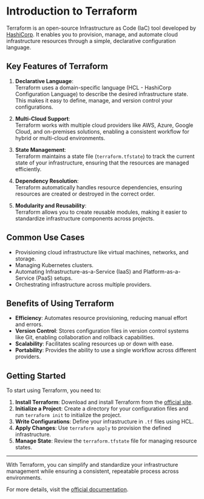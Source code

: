 # Introduction to Terraform

Terraform is an open-source Infrastructure as Code (IaC) tool developed by [HashiCorp](https://www.hashicorp.com). It enables you to provision, manage, and automate cloud infrastructure resources through a simple, declarative configuration language.

## Key Features of Terraform

1. **Declarative Language**:  
   Terraform uses a domain-specific language (HCL - HashiCorp Configuration Language) to describe the desired infrastructure state. This makes it easy to define, manage, and version control your configurations.

2. **Multi-Cloud Support**:  
   Terraform works with multiple cloud providers like AWS, Azure, Google Cloud, and on-premises solutions, enabling a consistent workflow for hybrid or multi-cloud environments.

3. **State Management**:  
   Terraform maintains a state file (`terraform.tfstate`) to track the current state of your infrastructure, ensuring that the resources are managed efficiently.

4. **Dependency Resolution**:  
   Terraform automatically handles resource dependencies, ensuring resources are created or destroyed in the correct order.

5. **Modularity and Reusability**:  
   Terraform allows you to create reusable modules, making it easier to standardize infrastructure components across projects.

## Common Use Cases

- Provisioning cloud infrastructure like virtual machines, networks, and storage.
- Managing Kubernetes clusters.
- Automating Infrastructure-as-a-Service (IaaS) and Platform-as-a-Service (PaaS) setups.
- Orchestrating infrastructure across multiple providers.

## Benefits of Using Terraform

- **Efficiency**: Automates resource provisioning, reducing manual effort and errors.
- **Version Control**: Stores configuration files in version control systems like Git, enabling collaboration and rollback capabilities.
- **Scalability**: Facilitates scaling resources up or down with ease.
- **Portability**: Provides the ability to use a single workflow across different providers.

## Getting Started

To start using Terraform, you need to:

1. **Install Terraform**: Download and install Terraform from the [official site](https://www.terraform.io).
2. **Initialize a Project**: Create a directory for your configuration files and run `terraform init` to initialize the project.
3. **Write Configurations**: Define your infrastructure in `.tf` files using HCL.
4. **Apply Changes**: Use `terraform apply` to provision the defined infrastructure.
5. **Manage State**: Review the `terraform.tfstate` file for managing resource states.

---

With Terraform, you can simplify and standardize your infrastructure management while ensuring a consistent, repeatable process across environments.

For more details, visit the [official documentation](https://www.terraform.io/docs).
